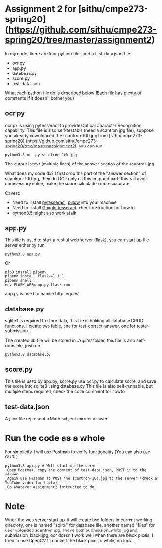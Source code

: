 # Assignment 2 for [sithu/cmpe273-spring20] (https://github.com/sithu/cmpe273-spring20/tree/master/assignment2)

In my code, there are four python files and a test-data json file

* ocr.py
* app.py
* database.py
* score.py
* test-data.json

What each python file do is described below (Each file has plenty of comments if it doesn't bother you)

## ocr.py
ocr.py is using pytesseract to provide Optical Character Recognition capability. This file is also self-testable (need a scantron jpg file), suppose you already downloaded the scantron-100.jpg from [sithu/cmpe273-spring20] (https://github.com/sithu/cmpe273-spring20/tree/master/assignment2), you can run

```
python3.8 ocr.py scantron-100.jpg
```

The output is text (multiple lines) of the answer section of the scantron jpg

What does my code do? I first crop the part of the "answer section" of scantron-100.jpg, then do OCR only on this cropped part, this will avoid unnecessary noise, make the score calculation more accurate.

Caveat:

* Need to install [pytesseract](https://pypi.org/project/pytesseract/), [pillow](https://pypi.org/project/Pillow/) into your machine
* Need to install [Google tesseract](https://github.com/tesseract-ocr/tesseract), check instruction for how to
* python3.5 might also work afaik


## app.py
This file is used to start a restful web server (flask), you can start up the server either by run

```
python3.8 app.py
```

Or

```
pip3 install pipenv
pipenv install flask==1.1.1
pipenv shell
env FLASK_APP=app.py flask run

```
app.py is used to handle http request


## database.py
sqlite3 is required to store data, this file is holding all database CRUD functions.
I create two table, one for test-correct-answer, one for tester-submission.

The created db file will be stored in _./sqlite/_ folder, this file is also self-runnable, just run

```
python3.8 database.py
```

## score.py
This file is used by app.py, score.py use ocr.py to calculate score, and save the score into sqlite3 using database.py
This file is also self-runnable, but multiple steps required, check the code comment for howto

## test-data.json
A json file represent a Math subject correct answer


# Run the code as a whole
For simplicity, I will use Postman to verify functionality (You can also use CURL)

```
python3.8 app.py # Will start up the server
_Open Postman, copy the content of test-data.json, POST it to the server_
_Again use Postman to POST the scantron-100.jpg to the server (check a YouTube video for howto)_
_Do whatever assignment2 instructed to do_

```

# Note
When the web server start up, it will create two folders in current working directory, one is named "sqlite" for database file, another named "files" for user uploaded scantron jpg. I have both submission_white.jpg and submission_black.jpg, ocr doesn't work well when there are black pixels, I tried to use OpenCV to convert the black pixel to white, no luck.
